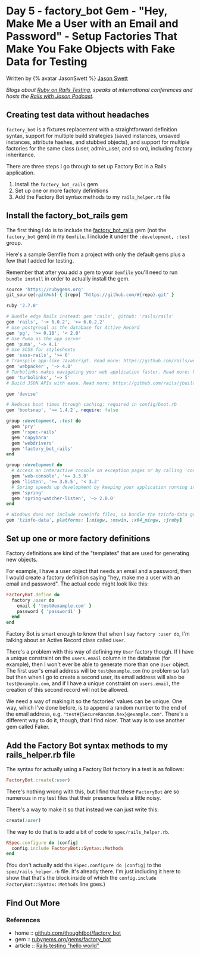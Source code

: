 # Day 5 - factory_bot Gem - "Hey, Make Me a User with an Email and Password" - Setup Factories That Make You Fake Objects with Fake Data for Testing

Written by {% avatar JasonSwett %} [Jason Swett](https://github.com/jasonswett)

_Blogs about [Ruby on Rails Testing](https://www.codewithjason.com/), speaks at international conferences and hosts the [Rails with Jason Podcast](https://www.codewithjason.com/rails-with-jason-podcast/)._



## Creating test data without headaches

`factory_bot` is a fixtures replacement with a straightforward definition syntax, support for multiple build strategies (saved instances, unsaved instances, attribute hashes, and stubbed objects), and support for multiple factories for the same class (user, admin_user, and so on), including factory inheritance.

There are three steps I go through to set up Factory Bot in a Rails application.

1.  Install the `factory_bot_rails` gem
2.  Set up one or more factory definitions
3.  Add the Factory Bot syntax methods to my `rails_helper.rb` file

## Install the factory\_bot\_rails gem

The first thing I do is to include the [factory\_bot\_rails](https://github.com/thoughtbot/factory_bot_rails) gem (not the `factory_bot` gem) in my `Gemfile`. I include it under the `:development, :test` group.

Here's a sample Gemfile from a project with only the default gems plus a few that I added for testing.

Remember that after you add a gem to your `Gemfile` you'll need to run `bundle install` in order to actually install the gem.

```ruby
source 'https://rubygems.org'
git_source(:github) { |repo| "https://github.com/#{repo}.git" }

ruby '2.7.0'

# Bundle edge Rails instead: gem 'rails', github: 'rails/rails'
gem 'rails', '~> 6.0.2', '>= 6.0.2.2'
# Use postgresql as the database for Active Record
gem 'pg', '>= 0.18', '< 2.0'
# Use Puma as the app server
gem 'puma', '~> 4.1'
# Use SCSS for stylesheets
gem 'sass-rails', '>= 6'
# Transpile app-like JavaScript. Read more: https://github.com/rails/webpacker
gem 'webpacker', '~> 4.0'
# Turbolinks makes navigating your web application faster. Read more: https://github.com/turbolinks/turbolinks
gem 'turbolinks', '~> 5'
# Build JSON APIs with ease. Read more: https://github.com/rails/jbuilder

gem 'devise'

# Reduces boot times through caching; required in config/boot.rb
gem 'bootsnap', '>= 1.4.2', require: false

group :development, :test do
  gem 'pry'
  gem 'rspec-rails'
  gem 'capybara'
  gem 'webdrivers'
  gem 'factory_bot_rails'
end

group :development do
  # Access an interactive console on exception pages or by calling 'console' anywhere in the code.
  gem 'web-console', '>= 3.3.0'
  gem 'listen', '>= 3.0.5', '< 3.2'
  # Spring speeds up development by keeping your application running in the background...
  gem 'spring'
  gem 'spring-watcher-listen', '~> 2.0.0'
end

# Windows does not include zoneinfo files, so bundle the tzinfo-data gem
gem 'tzinfo-data', platforms: [:mingw, :mswin, :x64_mingw, :jruby]
```

## Set up one or more factory definitions

Factory definitions are kind of the "templates" that are used for generating new objects.

For example, I have a user object that needs an email and a password, then I would create a factory definition saying "hey, make me a user with an email and password". The actual code might look like this:

```ruby
FactoryBot.define do
  factory :user do
    email { 'test@example.com' }
    password { 'password1' }
  end
end
```

Factory Bot is smart enough to know that when I say `factory :user do`, I'm talking about an Active Record class called `User`.

There's a problem with this way of defining my `User` factory though. If I have a unique constraint on the `users.email` column in the database (for example), then I won't ever be able to generate more than one `User` object. The first user's email address will be `test@example.com` (no problem so far) but then when I go to create a second user, its email address will also be `test@example.com`, and if I have a unique constraint on `users.email`, the creation of this second record will not be allowed.

We need a way of making it so the factories' values can be unique. One way, which I've done before, is to append a random number to the end of the email address, e.g. `"test#{SecureRandom.hex}@example.com"`. There's a different way to do it, though, that I find nicer. That way is to use another gem called Faker.


## Add the Factory Bot syntax methods to my rails\_helper.rb file

The syntax for actually using a Factory Bot factory in a test is as follows:

```ruby
FactoryBot.create(:user)
```

There's nothing wrong with this, but I find that these `FactoryBot` are so numerous in my test files that their presence feels a little noisy.

There's a way to make it so that instead we can just write this:

```ruby
create(:user)
```

The way to do that is to add a bit of code to `spec/rails_helper.rb`.

```ruby
RSpec.configure do |config|
  config.include FactoryBot::Syntax::Methods
end
```

(You don't actually add the `RSpec.configure do |config|` to the `spec/rails_helper.rb` file. It's already there. I'm just including it here to show that that's the block inside of which the `config.include FactoryBot::Syntax::Methods` line goes.)

## Find Out More

### References

- home :: [github.com/thoughtbot/factory_bot](https://github.com/thoughtbot/factory_bot)
- gem :: [rubygems.org/gems/factory_bot](https://rubygems.org/gems/factory_bot)
- article :: [Rails testing "hello world"](https://www.codewithjason.com/rails-testing-hello-world-using-rspec-capybara/)
